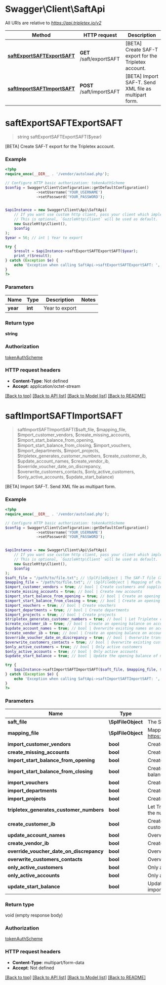 # Swagger\Client\SaftApi

All URIs are relative to *https://api.tripletex.io/v2*

Method | HTTP request | Description
------------- | ------------- | -------------
[**saftExportSAFTExportSAFT**](SaftApi.md#saftExportSAFTExportSAFT) | **GET** /saft/exportSAFT | [BETA] Create SAF-T export for the Tripletex account.
[**saftImportSAFTImportSAFT**](SaftApi.md#saftImportSAFTImportSAFT) | **POST** /saft/importSAFT | [BETA] Import SAF-T. Send XML file as multipart form.


# **saftExportSAFTExportSAFT**
> string saftExportSAFTExportSAFT($year)

[BETA] Create SAF-T export for the Tripletex account.



### Example
```php
<?php
require_once(__DIR__ . '/vendor/autoload.php');

// Configure HTTP basic authorization: tokenAuthScheme
$config = Swagger\Client\Configuration::getDefaultConfiguration()
              ->setUsername('YOUR_USERNAME')
              ->setPassword('YOUR_PASSWORD');


$apiInstance = new Swagger\Client\Api\SaftApi(
    // If you want use custom http client, pass your client which implements `GuzzleHttp\ClientInterface`.
    // This is optional, `GuzzleHttp\Client` will be used as default.
    new GuzzleHttp\Client(),
    $config
);
$year = 56; // int | Year to export

try {
    $result = $apiInstance->saftExportSAFTExportSAFT($year);
    print_r($result);
} catch (Exception $e) {
    echo 'Exception when calling SaftApi->saftExportSAFTExportSAFT: ', $e->getMessage(), PHP_EOL;
}
?>
```

### Parameters

Name | Type | Description  | Notes
------------- | ------------- | ------------- | -------------
 **year** | **int**| Year to export |

### Return type

**string**

### Authorization

[tokenAuthScheme](../../README.md#tokenAuthScheme)

### HTTP request headers

 - **Content-Type**: Not defined
 - **Accept**: application/octet-stream

[[Back to top]](#) [[Back to API list]](../../README.md#documentation-for-api-endpoints) [[Back to Model list]](../../README.md#documentation-for-models) [[Back to README]](../../README.md)

# **saftImportSAFTImportSAFT**
> saftImportSAFTImportSAFT($saft_file, $mapping_file, $import_customer_vendors, $create_missing_accounts, $import_start_balance_from_opening, $import_start_balance_from_closing, $import_vouchers, $import_departments, $import_projects, $tripletex_generates_customer_numbers, $create_customer_ib, $update_account_names, $create_vendor_ib, $override_voucher_date_on_discrepancy, $overwrite_customers_contacts, $only_active_customers, $only_active_accounts, $update_start_balance)

[BETA] Import SAF-T. Send XML file as multipart form.



### Example
```php
<?php
require_once(__DIR__ . '/vendor/autoload.php');

// Configure HTTP basic authorization: tokenAuthScheme
$config = Swagger\Client\Configuration::getDefaultConfiguration()
              ->setUsername('YOUR_USERNAME')
              ->setPassword('YOUR_PASSWORD');


$apiInstance = new Swagger\Client\Api\SaftApi(
    // If you want use custom http client, pass your client which implements `GuzzleHttp\ClientInterface`.
    // This is optional, `GuzzleHttp\Client` will be used as default.
    new GuzzleHttp\Client(),
    $config
);
$saft_file = "/path/to/file.txt"; // \SplFileObject | The SAF-T file (XML)
$mapping_file = "/path/to/file.txt"; // \SplFileObject | Mapping of chart of accounts (Excel). See https://tripletex.no/resources/examples/saft_account_mapping.xls
$import_customer_vendors = true; // bool | Create customers and suppliers
$create_missing_accounts = true; // bool | Create new accounts
$import_start_balance_from_opening = true; // bool | Create an opening balance from the import file's starting balance.
$import_start_balance_from_closing = true; // bool | Create an opening balance from the import file's outgoing balance.
$import_vouchers = true; // bool | Create vouchers
$import_departments = true; // bool | Create departments
$import_projects = true; // bool | Create projects
$tripletex_generates_customer_numbers = true; // bool | Let Tripletex create customer and supplier numbers and ignore the numbers in the import file.
$create_customer_ib = true; // bool | Create an opening balance on accounts receivable from customers
$update_account_names = true; // bool | Overwrite existing names on accounts
$create_vendor_ib = true; // bool | Create an opening balance on accounts payable
$override_voucher_date_on_discrepancy = true; // bool | Overwrite transaction date on period discrepancies.
$overwrite_customers_contacts = true; // bool | Overwrite existing customers/contacts
$only_active_customers = true; // bool | Only active customers
$only_active_accounts = true; // bool | Only active accounts
$update_start_balance = true; // bool | Update the opening balance of main ledger accounts from the import file by import before the opening balance.

try {
    $apiInstance->saftImportSAFTImportSAFT($saft_file, $mapping_file, $import_customer_vendors, $create_missing_accounts, $import_start_balance_from_opening, $import_start_balance_from_closing, $import_vouchers, $import_departments, $import_projects, $tripletex_generates_customer_numbers, $create_customer_ib, $update_account_names, $create_vendor_ib, $override_voucher_date_on_discrepancy, $overwrite_customers_contacts, $only_active_customers, $only_active_accounts, $update_start_balance);
} catch (Exception $e) {
    echo 'Exception when calling SaftApi->saftImportSAFTImportSAFT: ', $e->getMessage(), PHP_EOL;
}
?>
```

### Parameters

Name | Type | Description  | Notes
------------- | ------------- | ------------- | -------------
 **saft_file** | **\SplFileObject**| The SAF-T file (XML) |
 **mapping_file** | **\SplFileObject**| Mapping of chart of accounts (Excel). See https://tripletex.no/resources/examples/saft_account_mapping.xls |
 **import_customer_vendors** | **bool**| Create customers and suppliers |
 **create_missing_accounts** | **bool**| Create new accounts |
 **import_start_balance_from_opening** | **bool**| Create an opening balance from the import file&#39;s starting balance. |
 **import_start_balance_from_closing** | **bool**| Create an opening balance from the import file&#39;s outgoing balance. |
 **import_vouchers** | **bool**| Create vouchers |
 **import_departments** | **bool**| Create departments |
 **import_projects** | **bool**| Create projects |
 **tripletex_generates_customer_numbers** | **bool**| Let Tripletex create customer and supplier numbers and ignore the numbers in the import file. |
 **create_customer_ib** | **bool**| Create an opening balance on accounts receivable from customers |
 **update_account_names** | **bool**| Overwrite existing names on accounts |
 **create_vendor_ib** | **bool**| Create an opening balance on accounts payable |
 **override_voucher_date_on_discrepancy** | **bool**| Overwrite transaction date on period discrepancies. |
 **overwrite_customers_contacts** | **bool**| Overwrite existing customers/contacts |
 **only_active_customers** | **bool**| Only active customers |
 **only_active_accounts** | **bool**| Only active accounts |
 **update_start_balance** | **bool**| Update the opening balance of main ledger accounts from the import file by import before the opening balance. |

### Return type

void (empty response body)

### Authorization

[tokenAuthScheme](../../README.md#tokenAuthScheme)

### HTTP request headers

 - **Content-Type**: multipart/form-data
 - **Accept**: Not defined

[[Back to top]](#) [[Back to API list]](../../README.md#documentation-for-api-endpoints) [[Back to Model list]](../../README.md#documentation-for-models) [[Back to README]](../../README.md)

